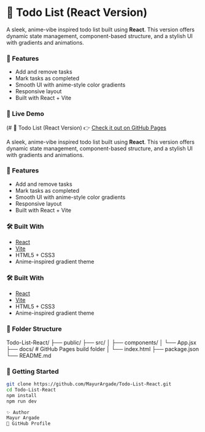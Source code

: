 # 📝 Todo List (React Version)

A sleek, anime-vibe inspired todo list built using **React**. This version offers dynamic state management, component-based structure, and a stylish UI with gradients and animations.

### 🌟 Features

- Add and remove tasks
- Mark tasks as completed
- Smooth UI with anime-style color gradients
- Responsive layout
- Built with React + Vite

### 🔗 Live Demo
(# 📝 Todo List (React Version)
👉 [Check it out on GitHub Pages](https://mayurargade.github.io/Todo-List-React/) 


A sleek, anime-vibe inspired todo list built using **React**. This version offers dynamic state management, component-based structure, and a stylish UI with gradients and animations.

### 🌟 Features

- Add and remove tasks
- Mark tasks as completed
- Smooth UI with anime-style color gradients
- Responsive layout
- Built with React + Vite

### 🛠️ Built With

- [React](https://reactjs.org/)
- [Vite](https://vitejs.dev/)
- HTML5 + CSS3
- Anime-inspired gradient theme


### 🛠️ Built With

- [React](https://reactjs.org/)
- [Vite](https://vitejs.dev/)
- HTML5 + CSS3
- Anime-inspired gradient theme


### 📂 Folder Structure

Todo-List-React/
├── public/
├── src/
│ ├── components/
│ └── App.jsx
├── docs/ # GitHub Pages build folder
│ └── index.html
├── package.json
└── README.md

### 🚀 Getting Started

```bash
git clone https://github.com/MayurArgade/Todo-List-React.git
cd Todo-List-React
npm install
npm run dev

✨ Author
Mayur Argade
🔗 GitHub Profile
